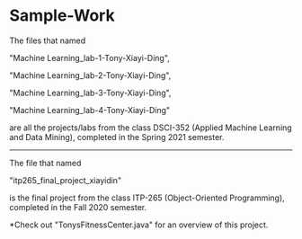 # Sample-Work

The files that named 
 
   "Machine Learning_lab-1-Tony-Xiayi-Ding",
  
   "Machine Learning_lab-2-Tony-Xiayi-Ding", 
  
   "Machine Learning_lab-3-Tony-Xiayi-Ding",
  
   "Machine Learning_lab-4-Tony-Xiayi-Ding" 

are all the projects/labs from the class DSCI-352 (Applied Machine Learning and Data Mining), completed in the Spring 2021 semester.


--------------------


The file that named 
  
   "itp265_final_project_xiayidin"

is the final project from the class ITP-265 (Object-Oriented Programming), completed in the Fall 2020 semester. 

*Check out "TonysFitnessCenter.java" for an overview of this project.
